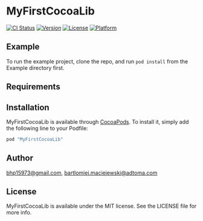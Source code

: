 # MyFirstCocoaLib

[![CI Status](http://img.shields.io/travis/bhp15973@gmail.com/MyFirstCocoaLib.svg?style=flat)](https://travis-ci.org/bhp15973@gmail.com/MyFirstCocoaLib)
[![Version](https://img.shields.io/cocoapods/v/MyFirstCocoaLib.svg?style=flat)](http://cocoapods.org/pods/MyFirstCocoaLib)
[![License](https://img.shields.io/cocoapods/l/MyFirstCocoaLib.svg?style=flat)](http://cocoapods.org/pods/MyFirstCocoaLib)
[![Platform](https://img.shields.io/cocoapods/p/MyFirstCocoaLib.svg?style=flat)](http://cocoapods.org/pods/MyFirstCocoaLib)

## Example

To run the example project, clone the repo, and run `pod install` from the Example directory first.

## Requirements

## Installation

MyFirstCocoaLib is available through [CocoaPods](http://cocoapods.org). To install
it, simply add the following line to your Podfile:

```ruby
pod "MyFirstCocoaLib"
```

## Author

bhp15973@gmail.com, bartlomiej.maciejewski@adtoma.com

## License

MyFirstCocoaLib is available under the MIT license. See the LICENSE file for more info.
